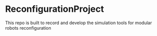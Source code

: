 ReconfigurationProject
======================

This repo is built to record and develop the simulation tools for modular robots reconfiguration
